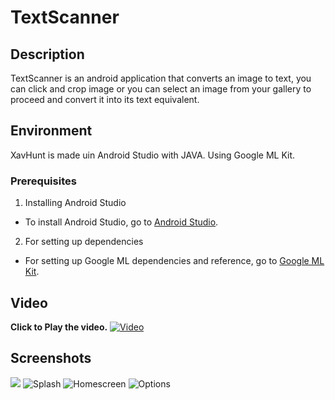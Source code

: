 # TextScanner

## Description
TextScanner is an android application that converts an image to text, you can click and crop image or you can select an image from your gallery to proceed and convert it into its text equivalent. 

## Environment
XavHunt is made uin Android Studio with JAVA. Using Google ML Kit.

### Prerequisites
1. Installing Android Studio
- To install Android Studio, go to [Android Studio](https://developer.android.com/studio).
2. For setting up dependencies 
- For setting up Google ML dependencies and reference, go to [Google ML Kit](https://developers.google.com/ml-kit).

## Video
**Click to Play the video.**
[![Video](https://github.com/prasoon-anand/TextScanner/blob/master/Screenshots/thumb.png)](https://youtu.be/0b3VgyS-gSo)

## Screenshots
![](https://github.com/prasoon-anand/TextScanner/blob/master/Screenshots/1.png)
![Splash](https://github.com/prasoon-anand/TextScanner/blob/master/Screenshots/2.jpg)
![Homescreen](https://github.com/prasoon-anand/TextScanner/blob/master/Screenshots/3.jpg)
![Options](https://github.com/prasoon-anand/TextScanner/blob/master/Screenshots/4.jpg)
